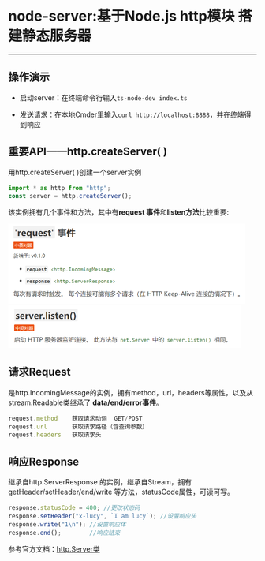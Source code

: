 # node-server:基于Node.js http模块  搭建静态服务器

***

## 操作演示

- 启动server：在终端命令行输入`ts-node-dev index.ts `

- 发送请求：在本地Cmder里输入`curl http://localhost:8888`，并在终端得到响应

## 重要API——http.createServer( )

用http.createServer( )创建一个server实例

```javascript
import * as http from "http";
const server = http.createServer();
```
该实例拥有几个事件和方法，其中有**request 事件**和**listen方法**比较重要:


<img src="images/image-20220302160115853.png" alt="image-20220302160115853" style="zoom:50%;" />

<img src="images/image-20220302160132285.png" alt="image-20220302160132285" style="zoom:50%;" />

## 请求Request

是http.IncomingMessage的实例，拥有method，url，headers等属性，以及从 stream.Readable类继承了 **data/end/error事件**。

```javascript
request.method    获取请求动词  GET/POST
request.url       获取请求路径（含查询参数）
request.headers   获取请求头 
```

## 响应Response

继承自http.ServerResponse 的实例，继承自Stream，拥有getHeader/setHeader/end/write 等方法，statusCode属性，可读可写。

```javascript
response.statusCode = 400; //更改状态码
response.setHeader("x-lucy", `I am lucy`); //设置响应头
response.write("1\n"); //设置响应体
response.end();        //响应结束
```

参考官方文档：[http.Server类](http://nodejs.cn/api-v14/http.html#class-httpserver)